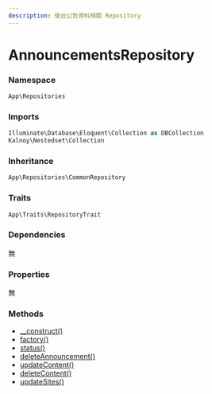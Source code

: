 ```yaml
---
description: 後台公告資料相關 Repository
---
```


# AnnouncementsRepository

### Namespace

```php
App\Repositories
```

### Imports

```php
Illuminate\Database\Eloquent\Collection as DBCollection
Kalnoy\Nestedset\Collection
```

### Inheritance

```php
App\Repositories\CommonRepository
```

### Traits

```php
App\Traits\RepositoryTrait
```

### Dependencies

無

### Properties

無

### Methods

* [\_\_construct()](__construct.md)
* [factory()](factory.md)
* [status()](status.md)
* [deleteAnnouncement()](deleteannouncement.md)
* [updateContent()](updatecontent.md)
* [deleteContent()](deletecontent.md)
* [updateSites()](updatesites.md)
